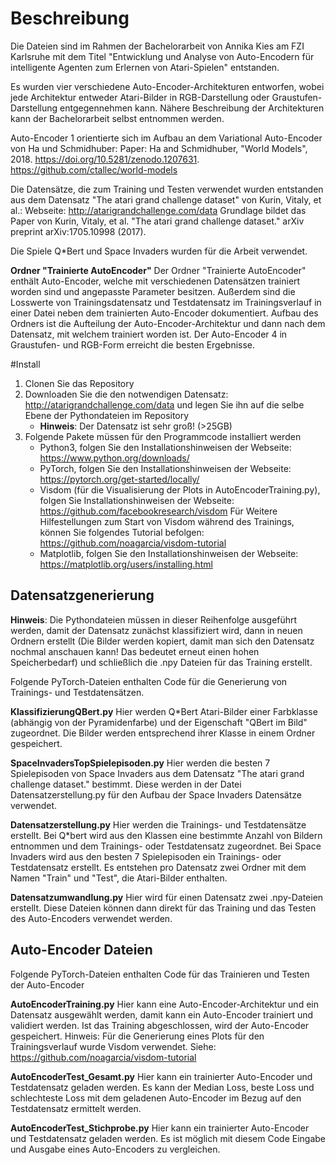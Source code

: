 # Beschreibung

Die Dateien sind im Rahmen der Bachelorarbeit von Annika Kies am FZI Karlsruhe mit dem Titel
"Entwicklung und Analyse von Auto-Encodern für intelligente Agenten zum Erlernen von Atari-Spielen"
entstanden.

Es wurden vier verschiedene Auto-Encoder-Architekturen entworfen, wobei jede Architektur entweder Atari-Bilder in RGB-Darstellung oder Graustufen-Darstellung entgegennehmen kann.
Nähere Beschreibung der Architekturen kann der Bachelorarbeit selbst entnommen werden.

Auto-Encoder 1 orientierte sich im Aufbau an dem Variational Auto-Encoder von Ha und Schmidhuber:
Paper: Ha and Schmidhuber, "World Models", 2018. https://doi.org/10.5281/zenodo.1207631.
https://github.com/ctallec/world-models

Die Datensätze, die zum Training und Testen verwendet wurden entstanden aus dem Datensatz "The atari grand challenge dataset" von Kurin, Vitaly, et al.:
Webseite: http://atarigrandchallenge.com/data
Grundlage bildet das Paper von Kurin, Vitaly, et al. "The atari grand challenge dataset." arXiv preprint arXiv:1705.10998 (2017).

Die Spiele Q*Bert und Space Invaders wurden für die Arbeit verwendet.

**Ordner "Trainierte AutoEncoder"**
Der Ordner "Trainierte AutoEncoder" enthält Auto-Encoder, welche mit verschiedenen Datensätzen trainiert worden sind und angepasste Parameter besitzen.
Außerdem sind die Losswerte von Trainingsdatensatz und Testdatensatz im Trainingsverlauf in einer Datei neben dem trainierten Auto-Encoder dokumentiert.
Aufbau des Ordners ist die Aufteilung der Auto-Encoder-Architektur und dann nach dem Datensatz, mit welchem trainiert worden ist.
Der Auto-Encoder 4 in Graustufen- und RGB-Form erreicht die besten Ergebnisse.

#Install

1. Clonen Sie das Repository
2. Downloaden Sie die den notwendigen Datensatz: http://atarigrandchallenge.com/data und legen Sie ihn auf die selbe Ebene der Pythondateien im Repository
    - **Hinweis**: Der Datensatz ist sehr groß! (>25GB)
3. Folgende Pakete müssen für den Programmcode installiert werden
    - Python3, folgen Sie den Installationshinweisen der Webseite: https://www.python.org/downloads/
    - PyTorch, folgen Sie den Installationshinweisen der Webseite: https://pytorch.org/get-started/locally/
    - Visdom (für die Visualisierung der Plots in AutoEncoderTraining.py), folgen Sie Installationshinweisen der Webseite: https://github.com/facebookresearch/visdom 
        Für Weitere Hilfestellungen zum Start von Visdom während des Trainings, können Sie folgendes Tutorial befolgen: https://github.com/noagarcia/visdom-tutorial
    - Matplotlib, folgen Sie den Installationshinweisen der Webseite: https://matplotlib.org/users/installing.html

## Datensatzgenerierung

**Hinweis**: Die Pythondateien müssen in dieser Reihenfolge ausgeführt werden, damit der Datensatz zunächst klassifiziert
wird, dann in neuen Ordnern erstellt (Die Bilder werden kopiert, damit man sich den Datensatz nochmal anschauen kann! Das bedeutet erneut einen hohen Speicherbedarf)
und schließlich die .npy Dateien für das Training erstellt.

Folgende PyTorch-Dateien enthalten Code für die Generierung von Trainings- und Testdatensätzen.

**KlassifizierungQBert.py**
Hier werden Q*Bert Atari-Bilder einer Farbklasse (abhängig von der Pyramidenfarbe) und der Eigenschaft "QBert im Bild" zugeordnet.
Die Bilder werden entsprechend ihrer Klasse in einem Ordner gespeichert.

**SpaceInvadersTopSpielepisoden.py**
Hier werden die besten 7 Spielepisoden von Space Invaders aus dem Datensatz "The atari grand challenge dataset." bestimmt.
Diese werden in der Datei Datensatzerstellung.py für den Aufbau der Space Invaders Datensätze verwendet.

**Datensatzerstellung.py**
Hier werden die Trainings- und Testdatensätze erstellt. 
Bei Q*bert wird aus den Klassen eine bestimmte Anzahl von Bildern entnommen und dem Trainings- oder Testdatensatz zugeordnet.
Bei Space Invaders wird aus den besten 7 Spielepisoden ein Trainings- oder Testdatensatz erstellt.
Es entstehen pro Datensatz zwei Ordner mit dem Namen "Train" und "Test", die Atari-Bilder enthalten.

**Datensatzumwandlung.py**
Hier wird für einen Datensatz zwei .npy-Dateien erstellt. 
Diese Dateien können dann direkt für das Training und das Testen des Auto-Encoders verwendet werden.

## Auto-Encoder Dateien

Folgende PyTorch-Dateien enthalten Code für das Trainieren und Testen der Auto-Encoder

**AutoEncoderTraining.py**
Hier kann eine Auto-Encoder-Architektur und ein Datensatz ausgewählt werden, damit kann ein Auto-Encoder trainiert und validiert werden.
Ist das Training abgeschlossen, wird der Auto-Encoder gespeichert.
Hinweis: Für die Generierung eines Plots für den Trainingsverlauf wurde Visdom verwendet. Siehe: https://github.com/noagarcia/visdom-tutorial

**AutoEncoderTest_Gesamt.py**
Hier kann ein trainierter Auto-Encoder und Testdatensatz geladen werden.
Es kann der Median Loss, beste Loss und schlechteste Loss mit dem geladenen Auto-Encoder im Bezug auf den Testdatensatz ermittelt werden.

**AutoEncoderTest_Stichprobe.py**
Hier kann ein trainierter Auto-Encoder und Testdatensatz geladen werden.
Es ist möglich mit diesem Code Eingabe und Ausgabe eines Auto-Encoders zu vergleichen.





